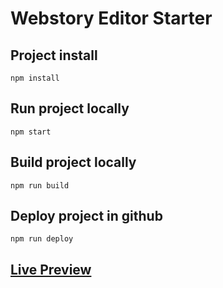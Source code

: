 # Webstory Editor Starter

## Project install
```
npm install
```

## Run project locally
```
npm start
```

## Build project locally
```
npm run build
```

## Deploy project in github
```
npm run deploy
```

## [Live Preview](https://abhaypai.github.io/webstory-editor-starter)